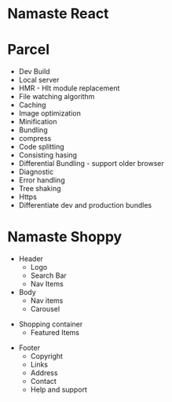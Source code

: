 # Namaste React


# Parcel
- Dev Build
- Local server
- HMR - HIt module replacement
- File watching algorithm
- Caching
- Image optimization
- Minification
- Bundling
- compress
- Code splitting
- Consisting hasing 
- Differential Bundling - support older browser
- Diagnostic
- Error handling
- Tree shaking 
- Https
- Differentiate dev and production bundles



# Namaste Shoppy

* Header
   - Logo
   - Search Bar
   - Nav Items
* Body
   - Nav items
   - Carousel
 - Shopping container  
     - Featured Items 
 

* Footer
     - Copyright
     - Links
     - Address
     - Contact
     - Help and support